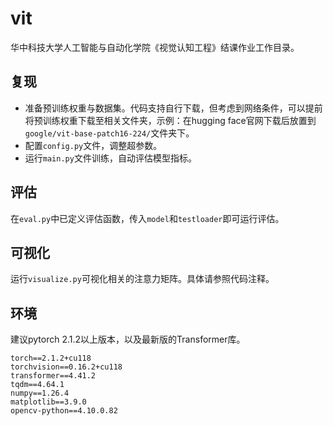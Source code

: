 # vit
华中科技大学人工智能与自动化学院《视觉认知工程》结课作业工作目录。

## 复现
- 准备预训练权重与数据集。代码支持自行下载，但考虑到网络条件，可以提前将预训练权重下载至相关文件夹，示例：在hugging face官网下载后放置到`google/vit-base-patch16-224/`文件夹下。
- 配置`config.py`文件，调整超参数。
- 运行`main.py`文件训练，自动评估模型指标。

## 评估
在`eval.py`中已定义评估函数，传入`model`和`testloader`即可运行评估。

## 可视化
运行`visualize.py`可视化相关的注意力矩阵。具体请参照代码注释。

## 环境
建议pytorch 2.1.2以上版本，以及最新版的Transformer库。
```
torch==2.1.2+cu118
torchvision==0.16.2+cu118
transformer==4.41.2
tqdm==4.64.1
numpy==1.26.4
matplotlib==3.9.0
opencv-python==4.10.0.82
```
